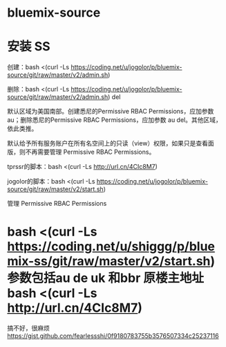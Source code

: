 # bluemix-source
# 安装 SS
创建：bash <(curl -Ls https://coding.net/u/jogolor/p/bluemix-source/git/raw/master/v2/admin.sh)

删除：bash <(curl -Ls https://coding.net/u/jogolor/p/bluemix-source/git/raw/master/v2/admin.sh) del

默认区域为美国南部。创建悉尼的Permissive RBAC Permissions，应加参数 au；删除悉尼的Permissive RBAC Permissions，应加参数 au del。其他区域，依此类推。

默认给予所有服务账户在所有名空间上的只读（view）权限，如果只是查看面版，则不再需要管理 Permissive RBAC Permissions。

tprssr的脚本：bash <(curl -Ls http://url.cn/4CIc8M7)

jogolor的脚本：bash <(curl -Ls https://coding.net/u/jogolor/p/bluemix-source/git/raw/master/v2/start.sh)

管理 Permissive RBAC Permissions



# bash <(curl -Ls https://coding.net/u/shiggg/p/bluemix-ss/git/raw/master/v2/start.sh) 参数包括au de uk 和bbr 原楼主地址 bash <(curl -Ls http://url.cn/4CIc8M7)

搞不好，很麻烦 https://gist.github.com/fearlessshi/0f9180783755b3576507334c25237116
